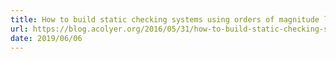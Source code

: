 ```yaml
---
title: How to build static checking systems using orders of magnitude less code
url: https://blog.acolyer.org/2016/05/31/how-to-build-static-checking-systems-using-orders-of-magnitude-less-code/
date: 2019/06/06
---
```

